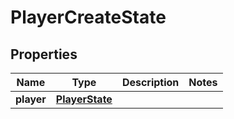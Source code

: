 
# PlayerCreateState

## Properties
Name | Type | Description | Notes
------------ | ------------- | ------------- | -------------
**player** | [**PlayerState**](PlayerState.md) |  | 



